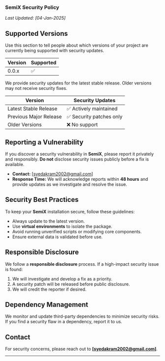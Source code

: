 ### **SemiX Security Policy**
_Last Updated: [04-Jan-2025]_

## Supported Versions

Use this section to tell people about which versions of your project are
currently being supported with security updates.

| Version | Supported          |
| ------- | ------------------ |
| 0.0.x  | :white_check_mark: |

We provide security updates for the latest stable release. Older versions may not receive security fixes.

| **Version** | **Security Updates** |
|------------|---------------------|
| Latest Stable Release | ✅ Actively maintained |
| Previous Major Release | ✅ Security patches only |
| Older Versions | ❌ No support |

## **Reporting a Vulnerability**
If you discover a security vulnerability in **SemiX**, please report it privately and responsibly. **Do not** disclose security issues publicly before a fix is available.

- **Contact:** [syedakram2002@gmail.com]  
- **Response Time:** We will acknowledge reports within **48 hours** and provide updates as we investigate and resolve the issue.

## **Security Best Practices**
To keep your **SemiX** installation secure, follow these guidelines:
- Always update to the latest version.
- Use **virtual environments** to isolate the package.
- Avoid running unverified scripts or modifying core components.
- Ensure external data is validated before use.

## **Responsible Disclosure**
We follow a **responsible disclosure** process. If a high-impact security issue is found:
1. We will investigate and develop a fix as a priority.
2. A security patch will be released before public disclosure.
3. We will credit the reporter if desired.

## **Dependency Management**
We monitor and update third-party dependencies to minimize security risks. If you find a security flaw in a dependency, report it to us.

## **Contact**
For security concerns, please reach out to **[syedakram2002@gmail.com]**.

---
